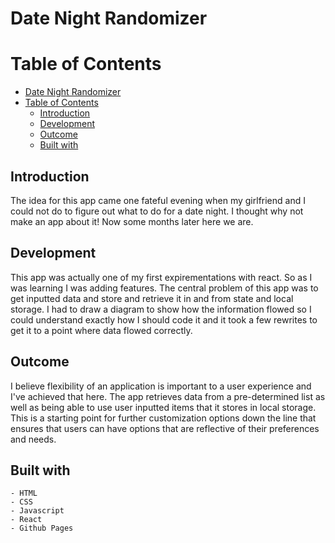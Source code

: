 # Date Night Randomizer

# Table of Contents
- [Date Night Randomizer](#date-night-randomizer)
- [Table of Contents](#table-of-contents)
  - [Introduction](#introduction)
  - [Development](#development)
  - [Outcome](#outcome)
  - [Built with](#built-with)

## Introduction

The idea for this app came one fateful evening when my girlfriend and I could not do to figure out what to do for a date night. I thought why not make an app about it! Now some months later here we are.


## Development

This app was actually one of my first expirementations with react. So as I was learning I was adding features. The central problem of this app was to get inputted data and store and retrieve it in and from state and local storage. I had to draw a diagram to show how the information flowed so I could understand exactly how I should code it and it took a few rewrites to get it to a point where data flowed correctly. 

## Outcome

 I believe flexibility of an application is important to a user experience and I've achieved that here. The app retrieves data from a pre-determined list as well as being able to use user inputted items that it stores in local storage. This is a starting point for further customization options down the line that ensures that users can have options that are reflective of their preferences and needs. 

 ## Built with
    - HTML           
    - CSS           
    - Javascript
    - React
    - Github Pages

  
